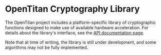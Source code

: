 # OpenTitan Cryptography Library

The OpenTitan project includes a platform-specific library of cryptographic functions designed to make use of available hardware acceleration.
For details about the library's interface, see the [API documentation page](cryptolib_api.md).

Note that at time of writing, the library is still under development, and some algorithms may not be fully implemented.
